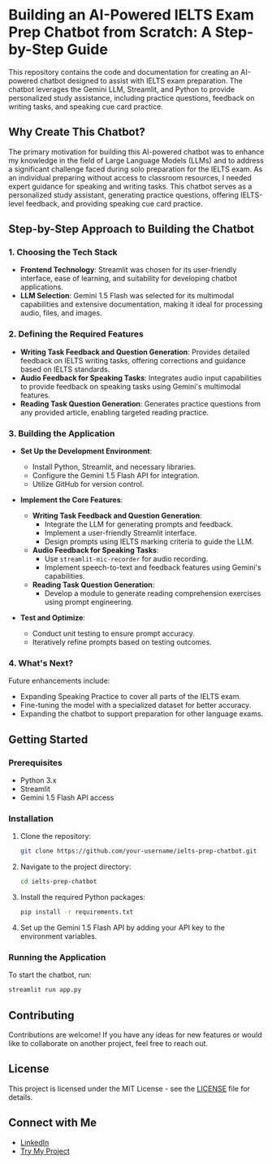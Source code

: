 # Building an AI-Powered IELTS Exam Prep Chatbot from Scratch: A Step-by-Step Guide

This repository contains the code and documentation for creating an AI-powered chatbot designed to assist with IELTS exam preparation. The chatbot leverages the Gemini LLM, Streamlit, and Python to provide personalized study assistance, including practice questions, feedback on writing tasks, and speaking cue card practice.

## Why Create This Chatbot?

The primary motivation for building this AI-powered chatbot was to enhance my knowledge in the field of Large Language Models (LLMs) and to address a significant challenge faced during solo preparation for the IELTS exam. As an individual preparing without access to classroom resources, I needed expert guidance for speaking and writing tasks. This chatbot serves as a personalized study assistant, generating practice questions, offering IELTS-level feedback, and providing speaking cue card practice.

## Step-by-Step Approach to Building the Chatbot

### 1. Choosing the Tech Stack

- **Frontend Technology**: Streamlit was chosen for its user-friendly interface, ease of learning, and suitability for developing chatbot applications.
- **LLM Selection**: Gemini 1.5 Flash was selected for its multimodal capabilities and extensive documentation, making it ideal for processing audio, files, and images.

### 2. Defining the Required Features

- **Writing Task Feedback and Question Generation**: Provides detailed feedback on IELTS writing tasks, offering corrections and guidance based on IELTS standards.
- **Audio Feedback for Speaking Tasks**: Integrates audio input capabilities to provide feedback on speaking tasks using Gemini's multimodal features.
- **Reading Task Question Generation**: Generates practice questions from any provided article, enabling targeted reading practice.

### 3. Building the Application

- **Set Up the Development Environment**:
  - Install Python, Streamlit, and necessary libraries.
  - Configure the Gemini 1.5 Flash API for integration.
  - Utilize GitHub for version control.
  
- **Implement the Core Features**:
  - **Writing Task Feedback and Question Generation**:
    - Integrate the LLM for generating prompts and feedback.
    - Implement a user-friendly Streamlit interface.
    - Design prompts using IELTS marking criteria to guide the LLM.
  - **Audio Feedback for Speaking Tasks**:
    - Use `streamlit-mic-recorder` for audio recording.
    - Implement speech-to-text and feedback features using Gemini's capabilities.
  - **Reading Task Question Generation**:
    - Develop a module to generate reading comprehension exercises using prompt engineering.
    
- **Test and Optimize**:
  - Conduct unit testing to ensure prompt accuracy.
  - Iteratively refine prompts based on testing outcomes.

### 4. What's Next?

Future enhancements include:
- Expanding Speaking Practice to cover all parts of the IELTS exam.
- Fine-tuning the model with a specialized dataset for better accuracy.
- Expanding the chatbot to support preparation for other language exams.

## Getting Started

### Prerequisites

- Python 3.x
- Streamlit
- Gemini 1.5 Flash API access

### Installation

1. Clone the repository:
   ```bash
   git clone https://github.com/your-username/ielts-prep-chatbot.git
   ```
2. Navigate to the project directory:
   ```bash
   cd ielts-prep-chatbot
   ```
3. Install the required Python packages:
   ```bash
   pip install -r requirements.txt
   ```
4. Set up the Gemini 1.5 Flash API by adding your API key to the environment variables.

### Running the Application

To start the chatbot, run:
```bash
streamlit run app.py
```

## Contributing

Contributions are welcome! If you have any ideas for new features or would like to collaborate on another project, feel free to reach out.

## License

This project is licensed under the MIT License - see the [LICENSE](LICENSE) file for details.

## Connect with Me

- [LinkedIn](https://www.linkedin.com/in/deepgandhi22/)
- [Try My Project](https://ieltsai.streamlit.app/)
